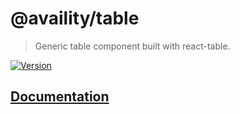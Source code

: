 # @availity/table

> Generic table component built with react-table.

[![Version](https://img.shields.io/npm/v/@availity/table.svg?style=for-the-badge)](https://www.npmjs.com/package/@availity/table)

## [Documentation](https://availity.github.io/availity-react/components/table/)

